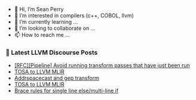 - 👋 Hi, I’m Sean Perry
- 👀 I’m interested in compilers (c++, COBOL, llvm)
- 🌱 I’m currently learning ...
- 💞️ I’m looking to collaborate on ...
- 📫 How to reach me ...

<!---
s66perry/s66perry is a ✨ special ✨ repository because its `README.md` (this file) appears on your GitHub profile.
You can click the Preview link to take a look at your changes.
--->
### 📕 Latest LLVM Discourse Posts

<!-- DISCOURSE-LLVM:START -->
- [[RFC][Pipeline] Avoid running transform passes that have just been run](https://discourse.llvm.org/t/rfc-pipeline-avoid-running-transform-passes-that-have-just-been-run/82467#post_11)
- [TOSA to LLVM MLIR](https://discourse.llvm.org/t/tosa-to-llvm-mlir/82451#post_3)
- [Addrspacecast and gep transform](https://discourse.llvm.org/t/addrspacecast-and-gep-transform/82499#post_1)
- [TOSA to LLVM MLIR](https://discourse.llvm.org/t/tosa-to-llvm-mlir/82451#post_2)
- [Brace rules for single line else/multi-line if](https://discourse.llvm.org/t/brace-rules-for-single-line-else-multi-line-if/82452#post_9)
<!-- DISCOURSE-LLVM:END -->
